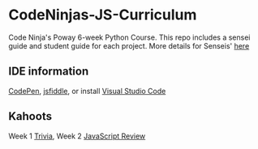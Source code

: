 # CodeNinjas-JS-Curriculum
Code Ninja's Poway 6-week Python Course. This repo includes a sensei guide and student guide for each project. 
More details for Senseis' [here](https://docs.google.com/document/d/1kA0qK6XSSc8vK3oVod3vWxcS-1FoDA31ZSzKWL8q760/edit?usp=sharing)

## IDE information
[CodePen](https://codepen.io/), 
[jsfiddle](https://jsfiddle.net/), 
or install [Visual Studio Code](https://code.visualstudio.com/download)


## Kahoots
Week 1 [Trivia](https://create.kahoot.it/details/fun-trivia-5th-grade/cf1d927e-b6c7-4937-b000-d6434b7f6b0d),
Week 2 [JavaScript Review](https://create.kahoot.it/share/javascript-review/7a47cd3d-d052-4e47-bd4f-4cce7789dea5)
